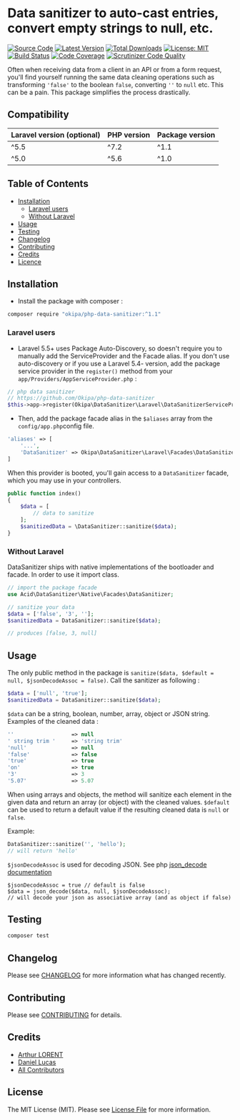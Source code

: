 # Data sanitizer to auto-cast entries, convert empty strings to null, etc.

[![Source Code](https://img.shields.io/badge/source-okipa/php--data--sanitizer-blue.svg)](https://github.com/Okipa/php-data-sanitizer)
[![Latest Version](https://img.shields.io/github/release/okipa/php-data-sanitizer.svg?style=flat-square)](https://github.com/Okipa/php-data-sanitizer/releases)
[![Total Downloads](https://img.shields.io/packagist/dt/okipa/php-data-sanitizer.svg?style=flat-square)](https://packagist.org/packages/okipa/php-data-sanitizer)
[![License: MIT](https://img.shields.io/badge/License-MIT-blue.svg)](https://opensource.org/licenses/MIT)
[![Build Status](https://scrutinizer-ci.com/g/Okipa/php-data-sanitizer/badges/build.png?b=master)](https://scrutinizer-ci.com/g/Okipa/php-data-sanitizer/build-status/master)
[![Code Coverage](https://scrutinizer-ci.com/g/Okipa/php-data-sanitizer/badges/coverage.png?b=master)](https://scrutinizer-ci.com/g/Okipa/php-data-sanitizer/?branch=master)
[![Scrutinizer Code Quality](https://scrutinizer-ci.com/g/Okipa/php-data-sanitizer/badges/quality-score.png?b=master)](https://scrutinizer-ci.com/g/Okipa/php-data-sanitizer/?branch=master)

Often when receiving data from a client in an API or from a form request, you'll find yourself running the same data cleaning operations such as transforming `'false'` to the boolean `false`, converting `''` to `null` etc. This can be a pain.
This package simplifies the process drastically.

## Compatibility

| Laravel version (optional) | PHP version | Package version |
|---|---|---|
| ^5.5 | ^7.2 | ^1.1 |
| ^5.0 | ^5.6 | ^1.0 |

## Table of Contents
- [Installation](#installation)
  - [Laravel users](#laravel-users)
  - [Without Laravel](#without-laravel)
- [Usage](#usage)
- [Testing](#testing)
- [Changelog](#changelog)
- [Contributing](#contributing)
- [Credits](#credits)
- [Licence](#license)

## Installation

- Install the package with composer :

```bash
composer require "okipa/php-data-sanitizer:^1.1"
```

### Laravel users

- Laravel 5.5+ uses Package Auto-Discovery, so doesn't require you to manually add the ServiceProvider and the Facade alias.
If you don't use auto-discovery or if you use a Laravel 5.4- version, add the package service provider in the `register()` method from your `app/Providers/AppServiceProvider.php` :

```php
// php data sanitizer
// https://github.com/Okipa/php-data-sanitizer
$this->app->register(Okipa\DataSanitizer\Laravel\DataSanitizerServiceProvider::class);
```

- Then, add the package facade alias in the `$aliases` array from the `config/app.php`config file.

```php
'aliases' => [
    '...',
    'DataSanitizer' => Okipa\DataSanitizer\Laravel\Facades\DataSanitizer::class
]
```

When this provider is booted, you'll gain access to a `DataSanitizer` facade, which you may use in your controllers.

```php
public function index()
{
    $data = [
        // data to sanitize
    ];
    $sanitizedData = \DataSanitizer::sanitize($data);
}
```

### Without Laravel

DataSanitizer ships with native implementations of the bootloader and facade. In order to use it import class.

```php
// import the package facade
use Acid\DataSanitizer\Native\Facades\DataSanitizer;

// sanitize your data
$data = ['false', '3', ''];
$sanitizedData = DataSanitizer::sanitize($data);

// produces [false, 3, null]
```

## Usage

The only public method in the package is `sanitize($data, $default = null, $jsonDecodeAssoc = false)`.
Call the sanitizer as following :

```php
$data = ['null', 'true'];
$sanitizedData = DataSanitizer::sanitize($data);
```

`$data` can be a string, boolean, number, array, object or JSON string.
Examples of the cleaned data :

```php
''                  => null
' string trim '     => 'string trim'
'null'              => null
'false'             => false
'true'              => true
'on'                => true
'3'                 => 3
'5.07'              => 5.07
```

When using arrays and objects, the method will sanitize each element in the given data and return an array (or object) with the cleaned values.
`$default` can be used to return a default value if the resulting cleaned data is `null` or `false`.

Example:

```php
DataSanitizer::sanitize('', 'hello');
// will return 'hello'
```

`$jsonDecodeAssoc` is used for decoding JSON.
See php [json_decode documentation](http://php.net/manual/en/function.json-decode.php)

```
$jsonDecodeAssoc = true // default is false
$data = json_decode($data, null, $jsonDecodeAssoc);
// will decode your json as associative array (and as object if false)
```

## Testing

``` bash
composer test
```

## Changelog

Please see [CHANGELOG](CHANGELOG.md) for more information what has changed recently.

## Contributing

Please see [CONTRIBUTING](CONTRIBUTING.md) for details.

## Credits

- [Arthur LORENT](https://github.com/okipa)
- [Daniel Lucas](https://github.com/daniel-chris-lucas)
- [All Contributors](../../contributors)

## License

The MIT License (MIT). Please see [License File](LICENSE.md) for more information.

